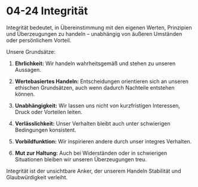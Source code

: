 # 04-24 Integrität

Integrität bedeutet, in Übereinstimmung mit den eigenen Werten, Prinzipien und Überzeugungen zu handeln – unabhängig von äußeren Umständen oder persönlichem Vorteil.

Unsere Grundsätze:

1. **Ehrlichkeit:** Wir handeln wahrheitsgemäß und stehen zu unseren Aussagen.

2. **Wertebasiertes Handeln:** Entscheidungen orientieren sich an unseren ethischen Grundsätzen, auch wenn dadurch Nachteile entstehen können.

3. **Unabhängigkeit:** Wir lassen uns nicht von kurzfristigen Interessen, Druck oder Vorteilen leiten.

4. **Verlässlichkeit:** Unser Verhalten bleibt auch unter schwierigen Bedingungen konsistent.

5. **Vorbildfunktion:** Wir inspirieren andere durch unser integres Verhalten.

6. **Mut zur Haltung:** Auch bei Widerständen oder in schwierigen Situationen bleiben wir unseren Überzeugungen treu.

Integrität ist der unsichtbare Anker, der unserem Handeln Stabilität und Glaubwürdigkeit verleiht.